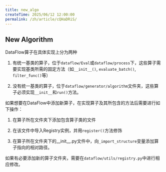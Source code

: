 ```yaml
---
title: new_algo
createTime: 2025/06/12 12:00:00
permalink: /zh/article/cQHaDRiS/
---
```


## New Algorithm

DataFlow算子在具体实现上分为两种
1. 有统一基类的算子，位于``dataflow/Eval``或``dataflow/process``下，这些算子需要实现基类所需的固定方法（如``__init__()``, ``evaluate_batch()``, ``filter_func()``等）

2. 没有统一基类的算子，位于``dataflow/generator/algorithm``文件夹，这些算子必须实现``__init__``和``run()``方法。

如果想要在DataFlow中添加新算子，在实现算子及其所包含的方法后需要进行如下操作：

1. 在算子所在文件夹下添加包含算子类的文件

2. 在该文件中导入Registry实例，并用``register()``方法修饰

3. 在算子所在文件夹下的__init__.py文件中，向``_import_structure``变量添加算子指向的相对路径。

如果有必要添加新的算子文件夹，需要在``dataflow/utils/registry.py``中进行相应修改。
